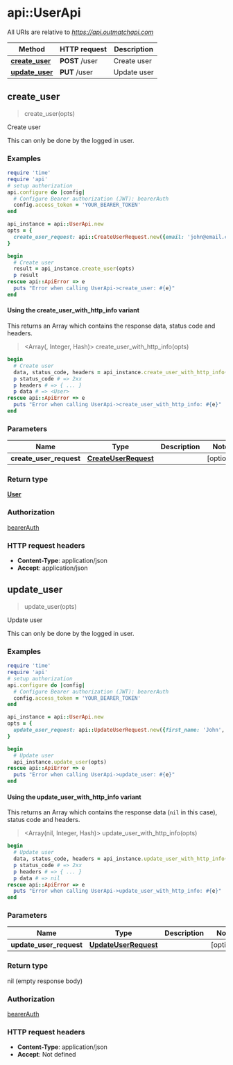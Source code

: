 # api::UserApi

All URIs are relative to *https://api.outmatchapi.com*

| Method | HTTP request | Description |
| ------ | ------------ | ----------- |
| [**create_user**](UserApi.md#create_user) | **POST** /user | Create user |
| [**update_user**](UserApi.md#update_user) | **PUT** /user | Update user |


## create_user

> <User> create_user(opts)

Create user

This can only be done by the logged in user.

### Examples

```ruby
require 'time'
require 'api'
# setup authorization
api.configure do |config|
  # Configure Bearer authorization (JWT): bearerAuth
  config.access_token = 'YOUR_BEARER_TOKEN'
end

api_instance = api::UserApi.new
opts = {
  create_user_request: api::CreateUserRequest.new({email: 'john@email.com', first_name: 'John', last_name: 'James', company: 'My Company'}) # CreateUserRequest | 
}

begin
  # Create user
  result = api_instance.create_user(opts)
  p result
rescue api::ApiError => e
  puts "Error when calling UserApi->create_user: #{e}"
end
```

#### Using the create_user_with_http_info variant

This returns an Array which contains the response data, status code and headers.

> <Array(<User>, Integer, Hash)> create_user_with_http_info(opts)

```ruby
begin
  # Create user
  data, status_code, headers = api_instance.create_user_with_http_info(opts)
  p status_code # => 2xx
  p headers # => { ... }
  p data # => <User>
rescue api::ApiError => e
  puts "Error when calling UserApi->create_user_with_http_info: #{e}"
end
```

### Parameters

| Name | Type | Description | Notes |
| ---- | ---- | ----------- | ----- |
| **create_user_request** | [**CreateUserRequest**](CreateUserRequest.md) |  | [optional] |

### Return type

[**User**](User.md)

### Authorization

[bearerAuth](../README.md#bearerAuth)

### HTTP request headers

- **Content-Type**: application/json
- **Accept**: application/json


## update_user

> update_user(opts)

Update user

This can only be done by the logged in user.

### Examples

```ruby
require 'time'
require 'api'
# setup authorization
api.configure do |config|
  # Configure Bearer authorization (JWT): bearerAuth
  config.access_token = 'YOUR_BEARER_TOKEN'
end

api_instance = api::UserApi.new
opts = {
  update_user_request: api::UpdateUserRequest.new({first_name: 'John', last_name: 'James', company: 'My Company'}) # UpdateUserRequest | 
}

begin
  # Update user
  api_instance.update_user(opts)
rescue api::ApiError => e
  puts "Error when calling UserApi->update_user: #{e}"
end
```

#### Using the update_user_with_http_info variant

This returns an Array which contains the response data (`nil` in this case), status code and headers.

> <Array(nil, Integer, Hash)> update_user_with_http_info(opts)

```ruby
begin
  # Update user
  data, status_code, headers = api_instance.update_user_with_http_info(opts)
  p status_code # => 2xx
  p headers # => { ... }
  p data # => nil
rescue api::ApiError => e
  puts "Error when calling UserApi->update_user_with_http_info: #{e}"
end
```

### Parameters

| Name | Type | Description | Notes |
| ---- | ---- | ----------- | ----- |
| **update_user_request** | [**UpdateUserRequest**](UpdateUserRequest.md) |  | [optional] |

### Return type

nil (empty response body)

### Authorization

[bearerAuth](../README.md#bearerAuth)

### HTTP request headers

- **Content-Type**: application/json
- **Accept**: Not defined

